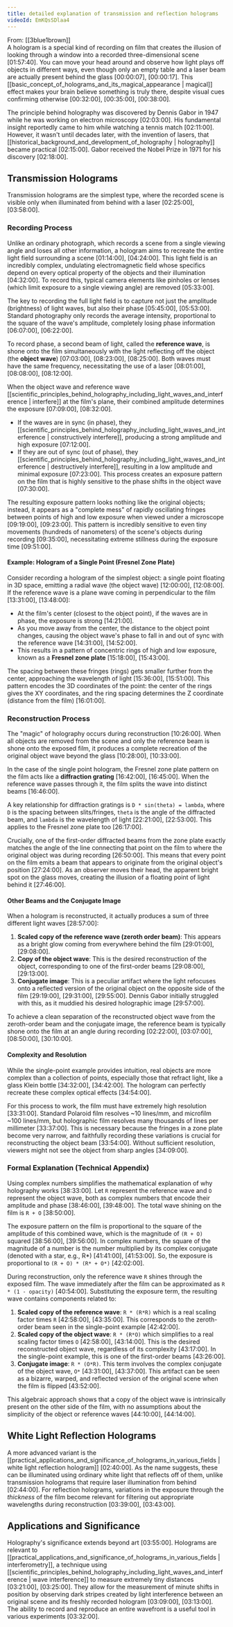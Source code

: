 ```yaml
---
title: detailed explanation of transmission and reflection holograms
videoId: EmKQsSDlaa4
---
```


From: [[3blue1brown]] <br/> 
A hologram is a special kind of recording on film that creates the illusion of looking through a window into a recorded three-dimensional scene <a class="yt-timestamp" data-t="01:57:40">[01:57:40]</a>. You can move your head around and observe how light plays off objects in different ways, even though only an empty table and a laser beam are actually present behind the glass <a class="yt-timestamp" data-t="00:00:07">[00:00:07]</a>, <a class="yt-timestamp" data-t="00:00:17">[00:00:17]</a>. This [[basic_concept_of_holograms_and_its_magical_appearance | magical]] effect makes your brain believe something is truly there, despite visual cues confirming otherwise <a class="yt-timestamp" data-t="00:32:00">[00:32:00]</a>, <a class="yt-timestamp" data-t="00:35:00">[00:35:00]</a>, <a class="yt-timestamp" data-t="00:38:00">[00:38:00]</a>.

The principle behind holography was discovered by Dennis Gabor in 1947 while he was working on electron microscopy <a class="yt-timestamp" data-t="02:03:00">[02:03:00]</a>. His fundamental insight reportedly came to him while watching a tennis match <a class="yt-timestamp" data-t="02:11:00">[02:11:00]</a>. However, it wasn't until decades later, with the invention of lasers, that [[historical_background_and_development_of_holography | holography]] became practical <a class="yt-timestamp" data-t="02:15:00">[02:15:00]</a>. Gabor received the Nobel Prize in 1971 for his discovery <a class="yt-timestamp" data-t="02:18:00">[02:18:00]</a>.

## Transmission Holograms
Transmission holograms are the simplest type, where the recorded scene is visible only when illuminated from behind with a laser <a class="yt-timestamp" data-t="02:25:00">[02:25:00]</a>, <a class="yt-timestamp" data-t="03:58:00">[03:58:00]</a>.

### Recording Process
Unlike an ordinary photograph, which records a scene from a single viewing angle and loses all other information, a hologram aims to recreate the entire light field surrounding a scene <a class="yt-timestamp" data-t="01:14:00">[01:14:00]</a>, <a class="yt-timestamp" data-t="04:24:00">[04:24:00]</a>. This light field is an incredibly complex, undulating electromagnetic field whose specifics depend on every optical property of the objects and their illumination <a class="yt-timestamp" data-t="04:32:00">[04:32:00]</a>. To record this, typical camera elements like pinholes or lenses (which limit exposure to a single viewing angle) are removed <a class="yt-timestamp" data-t="05:33:00">[05:33:00]</a>.

The key to recording the full light field is to capture not just the amplitude (brightness) of light waves, but also their phase <a class="yt-timestamp" data-t="05:45:00">[05:45:00]</a>, <a class="yt-timestamp" data-t="05:53:00">[05:53:00]</a>. Standard photography only records the average intensity, proportional to the square of the wave's amplitude, completely losing phase information <a class="yt-timestamp" data-t="06:07:00">[06:07:00]</a>, <a class="yt-timestamp" data-t="06:22:00">[06:22:00]</a>.

To record phase, a second beam of light, called the **reference wave**, is shone onto the film simultaneously with the light reflecting off the object (the **object wave**) <a class="yt-timestamp" data-t="07:03:00">[07:03:00]</a>, <a class="yt-timestamp" data-t="08:23:00">[08:23:00]</a>, <a class="yt-timestamp" data-t="08:25:00">[08:25:00]</a>. Both waves must have the same frequency, necessitating the use of a laser <a class="yt-timestamp" data-t="08:01:00">[08:01:00]</a>, <a class="yt-timestamp" data-t="08:08:00">[08:08:00]</a>, <a class="yt-timestamp" data-t="08:12:00">[08:12:00]</a>.

When the object wave and reference wave [[scientific_principles_behind_holography_including_light_waves_and_interference | interfere]] at the film's plane, their combined amplitude determines the exposure <a class="yt-timestamp" data-t="07:09:00">[07:09:00]</a>, <a class="yt-timestamp" data-t="08:32:00">[08:32:00]</a>.
*   If the waves are in sync (in phase), they [[scientific_principles_behind_holography_including_light_waves_and_interference | constructively interfere]], producing a strong amplitude and high exposure <a class="yt-timestamp" data-t="07:12:00">[07:12:00]</a>.
*   If they are out of sync (out of phase), they [[scientific_principles_behind_holography_including_light_waves_and_interference | destructively interfere]], resulting in a low amplitude and minimal exposure <a class="yt-timestamp" data-t="07:23:00">[07:23:00]</a>.
This process creates an exposure pattern on the film that is highly sensitive to the phase shifts in the object wave <a class="yt-timestamp" data-t="07:30:00">[07:30:00]</a>.

The resulting exposure pattern looks nothing like the original objects; instead, it appears as a "complete mess" of rapidly oscillating fringes between points of high and low exposure when viewed under a microscope <a class="yt-timestamp" data-t="09:19:00">[09:19:00]</a>, <a class="yt-timestamp" data-t="09:23:00">[09:23:00]</a>. This pattern is incredibly sensitive to even tiny movements (hundreds of nanometers) of the scene's objects during recording <a class="yt-timestamp" data-t="09:35:00">[09:35:00]</a>, necessitating extreme stillness during the exposure time <a class="yt-timestamp" data-t="09:51:00">[09:51:00]</a>.

#### Example: Hologram of a Single Point (Fresnel Zone Plate)
Consider recording a hologram of the simplest object: a single point floating in 3D space, emitting a radial wave (the object wave) <a class="yt-timestamp" data-t="12:00:00">[12:00:00]</a>, <a class="yt-timestamp" data-t="12:08:00">[12:08:00]</a>. If the reference wave is a plane wave coming in perpendicular to the film <a class="yt-timestamp" data-t="13:31:00">[13:31:00]</a>, <a class="yt-timestamp" data-t="13:48:00">[13:48:00]</a>:
*   At the film's center (closest to the object point), if the waves are in phase, the exposure is strong <a class="yt-timestamp" data-t="14:21:00">[14:21:00]</a>.
*   As you move away from the center, the distance to the object point changes, causing the object wave's phase to fall in and out of sync with the reference wave <a class="yt-timestamp" data-t="14:31:00">[14:31:00]</a>, <a class="yt-timestamp" data-t="14:52:00">[14:52:00]</a>.
*   This results in a pattern of concentric rings of high and low exposure, known as a **Fresnel zone plate** <a class="yt-timestamp" data-t="15:18:00">[15:18:00]</a>, <a class="yt-timestamp" data-t="15:43:00">[15:43:00]</a>.

The spacing between these fringes (rings) gets smaller further from the center, approaching the wavelength of light <a class="yt-timestamp" data-t="15:36:00">[15:36:00]</a>, <a class="yt-timestamp" data-t="15:51:00">[15:51:00]</a>. This pattern encodes the 3D coordinates of the point: the center of the rings gives the XY coordinates, and the ring spacing determines the Z coordinate (distance from the film) <a class="yt-timestamp" data-t="16:01:00">[16:01:00]</a>.

### Reconstruction Process
The "magic" of holography occurs during reconstruction <a class="yt-timestamp" data-t="10:26:00">[10:26:00]</a>. When all objects are removed from the scene and only the reference beam is shone onto the exposed film, it produces a complete recreation of the original object wave beyond the glass <a class="yt-timestamp" data-t="10:28:00">[10:28:00]</a>, <a class="yt-timestamp" data-t="10:33:00">[10:33:00]</a>.

In the case of the single point hologram, the Fresnel zone plate pattern on the film acts like a **diffraction grating** <a class="yt-timestamp" data-t="16:42:00">[16:42:00]</a>, <a class="yt-timestamp" data-t="16:45:00">[16:45:00]</a>. When the reference wave passes through it, the film splits the wave into distinct beams <a class="yt-timestamp" data-t="16:46:00">[16:46:00]</a>.

A key relationship for diffraction gratings is `D * sin(theta) = lambda`, where `D` is the spacing between slits/fringes, `theta` is the angle of the diffracted beam, and `lambda` is the wavelength of light <a class="yt-timestamp" data-t="22:21:00">[22:21:00]</a>, <a class="yt-timestamp" data-t="22:53:00">[22:53:00]</a>. This applies to the Fresnel zone plate too <a class="yt-timestamp" data-t="26:17:00">[26:17:00]</a>.

Crucially, one of the first-order diffracted beams from the zone plate exactly matches the angle of the line connecting that point on the film to where the original object was during recording <a class="yt-timestamp" data-t="26:50:00">[26:50:00]</a>. This means that every point on the film emits a beam that appears to originate from the original object's position <a class="yt-timestamp" data-t="27:24:00">[27:24:00]</a>. As an observer moves their head, the apparent bright spot on the glass moves, creating the illusion of a floating point of light behind it <a class="yt-timestamp" data-t="27:46:00">[27:46:00]</a>.

#### Other Beams and the Conjugate Image
When a hologram is reconstructed, it actually produces a sum of three different light waves <a class="yt-timestamp" data-t="28:57:00">[28:57:00]</a>:
1.  **Scaled copy of the reference wave (zeroth order beam)**: This appears as a bright glow coming from everywhere behind the film <a class="yt-timestamp" data-t="29:01:00">[29:01:00]</a>, <a class="yt-timestamp" data-t="29:08:00">[29:08:00]</a>.
2.  **Copy of the object wave**: This is the desired reconstruction of the object, corresponding to one of the first-order beams <a class="yt-timestamp" data-t="29:08:00">[29:08:00]</a>, <a class="yt-timestamp" data-t="29:13:00">[29:13:00]</a>.
3.  **Conjugate image**: This is a peculiar artifact where the light refocuses onto a reflected version of the original object on the opposite side of the film <a class="yt-timestamp" data-t="29:19:00">[29:19:00]</a>, <a class="yt-timestamp" data-t="29:31:00">[29:31:00]</a>, <a class="yt-timestamp" data-t="29:55:00">[29:55:00]</a>. Dennis Gabor initially struggled with this, as it muddied his desired holographic image <a class="yt-timestamp" data-t="29:57:00">[29:57:00]</a>.

To achieve a clean separation of the reconstructed object wave from the zeroth-order beam and the conjugate image, the reference beam is typically shone onto the film at an angle during recording <a class="yt-timestamp" data-t="02:22:00">[02:22:00]</a>, <a class="yt-timestamp" data-t="03:07:00">[03:07:00]</a>, <a class="yt-timestamp" data-t="08:50:00">[08:50:00]</a>, <a class="yt-timestamp" data-t="30:10:00">[30:10:00]</a>.

#### Complexity and Resolution
While the single-point example provides intuition, real objects are more complex than a collection of points, especially those that refract light, like a glass Klein bottle <a class="yt-timestamp" data-t="34:32:00">[34:32:00]</a>, <a class="yt-timestamp" data-t="34:42:00">[34:42:00]</a>. The hologram can perfectly recreate these complex optical effects <a class="yt-timestamp" data-t="34:54:00">[34:54:00]</a>.

For this process to work, the film must have extremely high resolution <a class="yt-timestamp" data-t="33:31:00">[33:31:00]</a>. Standard Polaroid film resolves ~10 lines/mm, and microfilm ~100 lines/mm, but holographic film resolves many thousands of lines per millimeter <a class="yt-timestamp" data-t="33:37:00">[33:37:00]</a>. This is necessary because the fringes in a zone plate become very narrow, and faithfully recording these variations is crucial for reconstructing the object beam <a class="yt-timestamp" data-t="33:54:00">[33:54:00]</a>. Without sufficient resolution, viewers might not see the object from sharp angles <a class="yt-timestamp" data-t="34:09:00">[34:09:00]</a>.

### Formal Explanation (Technical Appendix)
Using complex numbers simplifies the mathematical explanation of why holography works <a class="yt-timestamp" data-t="38:33:00">[38:33:00]</a>.
Let `R` represent the reference wave and `O` represent the object wave, both as complex numbers that encode their amplitude and phase <a class="yt-timestamp" data-t="38:46:00">[38:46:00]</a>, <a class="yt-timestamp" data-t="39:48:00">[39:48:00]</a>. The total wave shining on the film is `R + O` <a class="yt-timestamp" data-t="38:50:00">[38:50:00]</a>.

The exposure pattern on the film is proportional to the square of the amplitude of this combined wave, which is the magnitude of `(R + O)` squared <a class="yt-timestamp" data-t="38:56:00">[38:56:00]</a>, <a class="yt-timestamp" data-t="39:56:00">[39:56:00]</a>. In complex numbers, the square of the magnitude of a number is the number multiplied by its complex conjugate (denoted with a star, e.g., R*) <a class="yt-timestamp" data-t="41:41:00">[41:41:00]</a>, <a class="yt-timestamp" data-t="41:53:00">[41:53:00]</a>. So, the exposure is proportional to `(R + O) * (R* + O*)` <a class="yt-timestamp" data-t="42:02:00">[42:02:00]</a>.

During reconstruction, only the reference wave `R` shines through the exposed film. The wave immediately after the film can be approximated as `R * (1 - opacity)` <a class="yt-timestamp" data-t="40:54:00">[40:54:00]</a>. Substituting the exposure term, the resulting wave contains components related to:
1.  **Scaled copy of the reference wave**: `R * (R*R)` which is a real scaling factor times `R` <a class="yt-timestamp" data-t="42:58:00">[42:58:00]</a>, <a class="yt-timestamp" data-t="43:35:00">[43:35:00]</a>. This corresponds to the zeroth-order beam seen in the single-point example <a class="yt-timestamp" data-t="42:42:00">[42:42:00]</a>.
2.  **Scaled copy of the object wave**: `R * (R*O)` which simplifies to a real scaling factor times `O` <a class="yt-timestamp" data-t="42:58:00">[42:58:00]</a>, <a class="yt-timestamp" data-t="43:14:00">[43:14:00]</a>. This is the desired reconstructed object wave, regardless of its complexity <a class="yt-timestamp" data-t="43:17:00">[43:17:00]</a>. In the single-point example, this is one of the first-order beams <a class="yt-timestamp" data-t="43:26:00">[43:26:00]</a>.
3.  **Conjugate image**: `R * (O*R)`. This term involves the complex conjugate of the object wave, `O*` <a class="yt-timestamp" data-t="43:31:00">[43:31:00]</a>, <a class="yt-timestamp" data-t="43:37:00">[43:37:00]</a>. This artifact can be seen as a bizarre, warped, and reflected version of the original scene when the film is flipped <a class="yt-timestamp" data-t="43:52:00">[43:52:00]</a>.

This algebraic approach shows that a copy of the object wave is intrinsically present on the other side of the film, with no assumptions about the simplicity of the object or reference waves <a class="yt-timestamp" data-t="44:10:00">[44:10:00]</a>, <a class="yt-timestamp" data-t="44:14:00">[44:14:00]</a>.

## White Light Reflection Holograms
A more advanced variant is the [[practical_applications_and_significance_of_holograms_in_various_fields | white light reflection hologram]] <a class="yt-timestamp" data-t="02:40:00">[02:40:00]</a>. As the name suggests, these can be illuminated using ordinary white light that reflects off of them, unlike transmission holograms that require laser illumination from behind <a class="yt-timestamp" data-t="02:44:00">[02:44:00]</a>. For reflection holograms, variations in the exposure through the *thickness* of the film become relevant for filtering out appropriate wavelengths during reconstruction <a class="yt-timestamp" data-t="03:39:00">[03:39:00]</a>, <a class="yt-timestamp" data-t="03:43:00">[03:43:00]</a>.

## Applications and Significance
Holography's significance extends beyond art <a class="yt-timestamp" data-t="03:55:00">[03:55:00]</a>. Holograms are relevant to [[practical_applications_and_significance_of_holograms_in_various_fields | interferometry]], a technique using [[scientific_principles_behind_holography_including_light_waves_and_interference | wave interference]] to measure extremely tiny distances <a class="yt-timestamp" data-t="03:21:00">[03:21:00]</a>, <a class="yt-timestamp" data-t="03:25:00">[03:25:00]</a>. They allow for the measurement of minute shifts in position by observing dark stripes created by light interference between an original scene and its freshly recorded hologram <a class="yt-timestamp" data-t="03:09:00">[03:09:00]</a>, <a class="yt-timestamp" data-t="03:13:00">[03:13:00]</a>. The ability to record and reproduce an entire wavefront is a useful tool in various experiments <a class="yt-timestamp" data-t="03:32:00">[03:32:00]</a>.